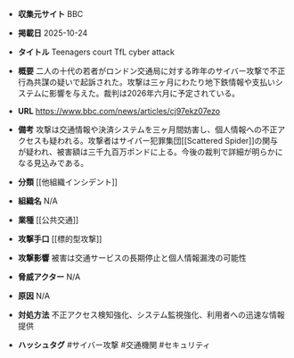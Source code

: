 - **収集元サイト**
BBC

- **掲載日**
2025-10-24

- **タイトル**
Teenagers court TfL cyber attack

- **概要**
二人の十代の若者がロンドン交通局に対する昨年のサイバー攻撃で不正行為共謀の疑いで起訴された。攻撃は三ヶ月にわたり地下鉄情報や支払いシステムに影響を与えた。裁判は2026年六月に予定されている。

- **URL**
https://www.bbc.com/news/articles/cj97ekz07ezo

- **備考**
攻撃は交通情報や決済システムを三ヶ月間妨害し、個人情報への不正アクセスも疑われる。攻撃者はサイバー犯罪集団[[Scattered Spider]]の関与が疑われ、被害額は三千九百万ポンドに上る。今後の裁判で詳細が明らかになる見込みである。

- **分類**
[[他組織インシデント]]

- **組織名**
N/A

- **業種**
[[公共交通]]

- **攻撃手口**
[[標的型攻撃]]

- **攻撃影響**
被害は交通サービスの長期停止と個人情報漏洩の可能性

- **脅威アクター**
N/A

- **原因**
N/A

- **対処方法**
不正アクセス検知強化、システム監視強化、利用者への迅速な情報提供

- **ハッシュタグ**
#サイバー攻撃 #交通機関 #セキュリティ
